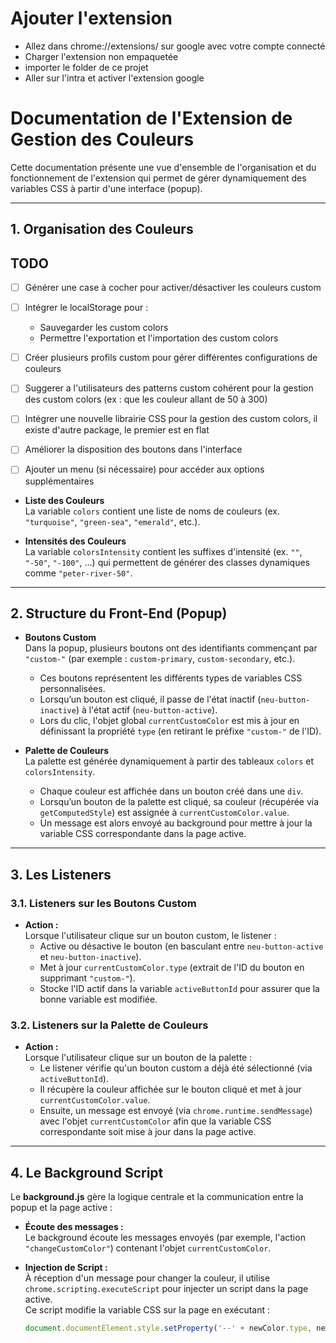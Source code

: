 # Ajouter l'extension
- Allez dans chrome://extensions/ sur google avec votre compte connecté
- Charger l'extension non empaquetée
- importer le folder de ce projet
- Aller sur l'intra et activer l'extension google 


# Documentation de l'Extension de Gestion des Couleurs

Cette documentation présente une vue d'ensemble de l'organisation et du fonctionnement de l'extension qui permet de gérer dynamiquement des variables CSS à partir d'une interface (popup).

---

## 1. Organisation des Couleurs

## TODO

- [ ] Générer une case à cocher pour activer/désactiver les couleurs custom
- [ ] Intégrer le localStorage pour :
  - Sauvegarder les custom colors
  - Permettre l'exportation et l'importation des custom colors
- [ ] Créer plusieurs profils custom pour gérer différentes configurations de couleurs
- [ ] Suggerer a l'utilisateurs des patterns custom cohérent pour la gestion des custom colors (ex : que les couleur allant de 50 à 300)
- [ ] Intégrer une nouvelle librairie CSS pour la gestion des custom colors, il existe d'autre package, le premier est en flat
- [ ] Améliorer la disposition des boutons dans l'interface
- [ ] Ajouter un menu (si nécessaire) pour accéder aux options supplémentaires




- **Liste des Couleurs**  
  La variable `colors` contient une liste de noms de couleurs (ex. `"turquoise"`, `"green-sea"`, `"emerald"`, etc.).

- **Intensités des Couleurs**  
  La variable `colorsIntensity` contient les suffixes d'intensité (ex. `""`, `"-50"`, `"-100"`, …) qui permettent de générer des classes dynamiques comme `"peter-river-50"`.

---

## 2. Structure du Front-End (Popup)

- **Boutons Custom**  
  Dans la popup, plusieurs boutons ont des identifiants commençant par `"custom-"` (par exemple : `custom-primary`, `custom-secondary`, etc.).  
  - Ces boutons représentent les différents types de variables CSS personnalisées.
  - Lorsqu’un bouton est cliqué, il passe de l'état inactif (`neu-button-inactive`) à l'état actif (`neu-button-active`).
  - Lors du clic, l'objet global `currentCustomColor` est mis à jour en définissant la propriété `type` (en retirant le préfixe `"custom-"` de l'ID).

- **Palette de Couleurs**  
  La palette est générée dynamiquement à partir des tableaux `colors` et `colorsIntensity`.  
  - Chaque couleur est affichée dans un bouton créé dans une `div`.
  - Lorsqu’un bouton de la palette est cliqué, sa couleur (récupérée via `getComputedStyle`) est assignée à `currentCustomColor.value`.
  - Un message est alors envoyé au background pour mettre à jour la variable CSS correspondante dans la page active.

---

## 3. Les Listeners

### 3.1. Listeners sur les Boutons Custom

- **Action :**  
  Lorsque l'utilisateur clique sur un bouton custom, le listener :
  - Active ou désactive le bouton (en basculant entre `neu-button-active` et `neu-button-inactive`).
  - Met à jour `currentCustomColor.type` (extrait de l'ID du bouton en supprimant `"custom-"`).
  - Stocke l'ID actif dans la variable `activeButtonId` pour assurer que la bonne variable est modifiée.

### 3.2. Listeners sur la Palette de Couleurs

- **Action :**  
  Lorsque l'utilisateur clique sur un bouton de la palette :
  - Le listener vérifie qu'un bouton custom a déjà été sélectionné (via `activeButtonId`).
  - Il récupère la couleur affichée sur le bouton cliqué et met à jour `currentCustomColor.value`.
  - Ensuite, un message est envoyé (via `chrome.runtime.sendMessage`) avec l'objet `currentCustomColor` afin que la variable CSS correspondante soit mise à jour dans la page active.

---

## 4. Le Background Script

Le **background.js** gère la logique centrale et la communication entre la popup et la page active :

- **Écoute des messages :**  
  Le background écoute les messages envoyés (par exemple, l'action `"changeCustomColor"`) contenant l'objet `currentCustomColor`.

- **Injection de Script :**  
  À réception d'un message pour changer la couleur, il utilise `chrome.scripting.executeScript` pour injecter un script dans la page active.  
  Ce script modifie la variable CSS sur la page en exécutant :
  ```js
  document.documentElement.style.setProperty('--' + newColor.type, newColor.value);
